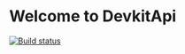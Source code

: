 # Welcome to DevkitApi

[![Build status](https://ci.appveyor.com/api/projects/status/1al4h956xqs27ta6/branch/master?svg=true)](https://ci.appveyor.com/project/matsskoglund58956/devkitapi/branch/master)
